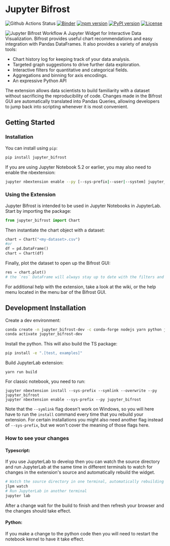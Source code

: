 # Jupyter Bifrost

![Github Actions Status](https://github.com/jupytercalpoly/Jupyter-Bifrost/workflows/Build/badge.svg) [![Binder](https://mybinder.org/badge_logo.svg)](https://mybinder.org/v2/gh/jupytercalpoly/Jupyter-Bifrost.git/main?urlpath=lab%2Ftree%2Fexamples%2Fintroduction.ipynb) [![npm version](https://badge.fury.io/js/jupyter_bifrost.svg)](https://badge.fury.io/js/jupyter_bifrost) [![PyPI version](https://badge.fury.io/py/jupyter-bifrost.svg)](https://badge.fury.io/py/jupyter-bifrost) [![License](https://img.shields.io/badge/License-BSD%203--Clause-blue.svg)](https://opensource.org/licenses/BSD-3-Clause) 

![Jupyter Bifrost Workflow](docs/resources/ChartSelection.gif)
A Jupyter Widget for Interactive Data Visualization. Bifrost provides useful chart recommendations and easy integration with Pandas DataFrames. It also provides a variety of analysis tools:

- Chart history log for keeping track of your data analysis.
- Targeted graph suggestions to drive further data exploration.
- Interactive filters for quantitative and categorical fields.
- Aggregations and binning for axis encodings.
- An expressive Python API

The extension allows data scientists to build familiarity with a dataset without sacrificing the reproducibility of code. Changes made in the Bifrost GUI are automatically translated into Pandas Queries, allowing developers to jump back into scripting whenever it is most convenient.

## Getting Started

### Installation

You can install using `pip`:

```bash
pip install jupyter_bifrost
```

If you are using Jupyter Notebook 5.2 or earlier, you may also need to enable
the nbextension:

```bash
jupyter nbextension enable --py [--sys-prefix|--user|--system] jupyter_bifrost
```

### Using the Extension

Jupyter Bifrost is intended to be used in Jupyter Notebooks in JupyterLab. Start by importing the package:

```python
from jupyter_bifrost import Chart
```

Then instantiate the chart object with a dataset:

```python
chart = Chart("<my-dataset>.csv")
#or
df = pd.DataFrame()
chart = Chart(df)
```

Finally, plot the dataset to open up the Bifrost GUI:

```python
res = chart.plot()
# the `res` DataFrame will always stay up to date with the filters and aggregations applied in the GUI
```

For additional help with the extension, take a look at the wiki, or the help menu located in the menu bar of the Bifrost GUI.

## Development Installation

Create a dev environment:

```bash
conda create -n jupyter_bifrost-dev -c conda-forge nodejs yarn python jupyterlab pandas
conda activate jupyter_bifrost-dev
```

Install the python. This will also build the TS package:

```bash
pip install -e ".[test, examples]"
```

Build JupyterLab extension:

```
yarn run build
```

For classic notebook, you need to run:

```
jupyter nbextension install --sys-prefix --symlink --overwrite --py jupyter_bifrost
jupyter nbextension enable --sys-prefix --py jupyter_bifrost
```

Note that the `--symlink` flag doesn't work on Windows, so you will here have to run
the `install` command every time that you rebuild your extension. For certain installations
you might also need another flag instead of `--sys-prefix`, but we won't cover the meaning
of those flags here.

### How to see your changes

#### Typescript:

If you use JupyterLab to develop then you can watch the source directory and run JupyterLab at the same time in different
terminals to watch for changes in the extension's source and automatically rebuild the widget.

```bash
# Watch the source directory in one terminal, automatically rebuilding when needed
jlpm watch
# Run JupyterLab in another terminal
jupyter lab
```

After a change wait for the build to finish and then refresh your browser and the changes should take effect.

#### Python:

If you make a change to the python code then you will need to restart the notebook kernel to have it take effect.
